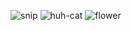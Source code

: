 ![snip](https://github.com/user-attachments/assets/912dc21f-6c91-4407-984d-0c98428f5b0b)
![huh-cat](https://github.com/user-attachments/assets/0d1f8054-31b0-46b1-ba77-c1f44aa0ee42)
![flower](https://github.com/user-attachments/assets/1dd2067c-f387-4eb5-9bd5-13698b4270cd)
